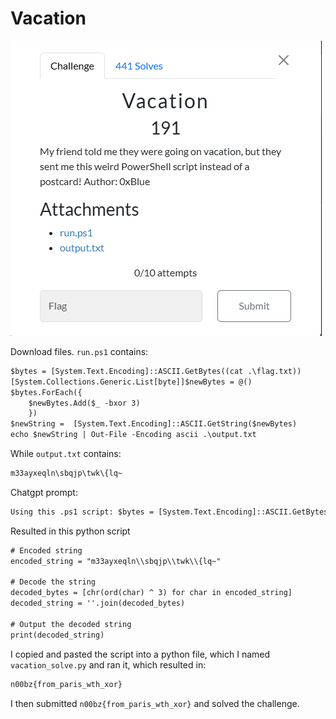 # Vacation

![](../images/vacation-part-1.png)

Download files. `run.ps1` contains:
```txt
$bytes = [System.Text.Encoding]::ASCII.GetBytes((cat .\flag.txt))
[System.Collections.Generic.List[byte]]$newBytes = @()
$bytes.ForEach({
    $newBytes.Add($_ -bxor 3)
    })
$newString =  [System.Text.Encoding]::ASCII.GetString($newBytes)
echo $newString | Out-File -Encoding ascii .\output.txt
```
While `output.txt` contains:
```txt
m33ayxeqln\sbqjp\twk\{lq~
```

Chatgpt prompt:
```txt
Using this .ps1 script: $bytes = [System.Text.Encoding]::ASCII.GetBytes((cat .\flag.txt)) [System.Collections.Generic.List[byte]]$newBytes = @() $bytes.ForEach({ $newBytes.Add($_ -bxor 3) }) $newString = [System.Text.Encoding]::ASCII.GetString($newBytes) echo $newString | Out-File -Encoding ascii .\output.txt Reverse engineer the output: m33ayxeqln\sbqjp\twk\{lq~ to get the flag
```

Resulted in this python script 

```txt
# Encoded string
encoded_string = "m33ayxeqln\\sbqjp\\twk\\{lq~"

# Decode the string
decoded_bytes = [chr(ord(char) ^ 3) for char in encoded_string]
decoded_string = ''.join(decoded_bytes)

# Output the decoded string
print(decoded_string)
```

I copied and pasted the script into a python file, which I named `vacation_solve.py` and ran it, which resulted in:
```txt
n00bz{from_paris_wth_xor}
```

I then submitted `n00bz{from_paris_wth_xor}` and solved the challenge.

